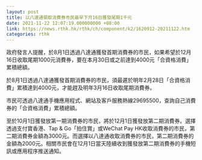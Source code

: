 ```yaml
---
layout: post
title: 以八達通領取消費券市民最早下月16日獲發尾期1千元
date: 2021-11-22 12:07:19.000000000 +08:00
link: https://news.rthk.hk/rthk/ch/component/k2/1620912-20211122.htm
categories: rthk
---
```


政府發言人提醒，於8月1日透過八達通獲發首期消費券的市民，如果希望於12月16日收取尾期1000元消費券，要在本月30日或之前達到4000元「合資格消費」累積總額。

於8月1日透過八達通獲發首期消費券的市民，須最遲於明年2月28日「合資格消費」累積達到4000元，才能趕及明年3月16日收取尾期消費券。
 
市民可透過八達通手機應用程式、網站及客戶服務熱線29695500，查詢自己消費券的「合資格消費」累積總額。

至於10月1日獲發放第一期消費券的市民，將於12月1日獲發放第二期消費券。選擇透過支付寶香港、Tap & Go「拍住賞」或WeChat Pay HK收取消費券的市民，第二期消費券金額為3000元。而選擇以八達通收取消費券的市民，第二期消費券的金額為2000元。相關市民會在12月1日當天陸續收到獲發放第二期消費券的手機短訊或應用程序推送通知。
